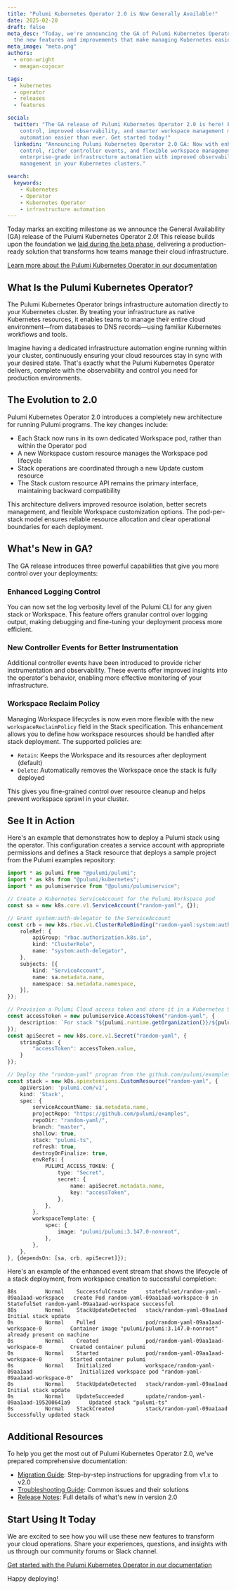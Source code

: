 ```yaml
---
title: "Pulumi Kubernetes Operator 2.0 is Now Generally Available!"
date: 2025-02-20
draft: false
meta_desc: "Today, we're announcing the GA of Pulumi Kubernetes Operator 2.0! Discover
  the new features and improvements that make managing Kubernetes easier than ever."
meta_image: "meta.png"
authors:
  - eron-wright
  - meagan-cojocar

tags:
  - kubernetes
  - operator
  - releases
  - features

social:
  twitter: "The GA release of Pulumi Kubernetes Operator 2.0 is here! Enhanced logging
    control, improved observability, and smarter workspace management make infrastructure
    automation easier than ever. Get started today!"
  linkedin: "Announcing Pulumi Kubernetes Operator 2.0 GA: Now with enhanced logging
    control, richer controller events, and flexible workspace management. Experience
    enterprise-grade infrastructure automation with improved observability and resource
    management in your Kubernetes clusters."

search:
  keywords:
    - Kubernetes
    - Operator
    - Kubernetes Operator
    - infrastructure automation
---
```


Today marks an exciting milestone as we announce the General Availability (GA) release of the Pulumi Kubernetes Operator 2.0! This release builds upon the foundation we [laid during the beta phase](/blog/pulumi-kubernetes-operator-2-0/), delivering a production-ready solution that transforms how teams manage their cloud infrastructure.
<!--more-->

[Learn more about the Pulumi Kubernetes Operator in our documentation](/docs/iac/using-pulumi/continuous-delivery/pulumi-kubernetes-operator)

## What Is the Pulumi Kubernetes Operator?

The Pulumi Kubernetes Operator brings infrastructure automation directly to your Kubernetes cluster. By treating your infrastructure as native Kubernetes resources, it enables teams to manage their entire cloud environment—from databases to DNS records—using familiar Kubernetes workflows and tools.

Imagine having a dedicated infrastructure automation engine running within your cluster, continuously ensuring your cloud resources stay in sync with your desired state. That's exactly what the Pulumi Kubernetes Operator delivers, complete with the observability and control you need for production environments.

## The Evolution to 2.0

Pulumi Kubernetes Operator 2.0 introduces a completely new architecture for running Pulumi programs. The key changes include:

- Each Stack now runs in its own dedicated Workspace pod, rather than within the Operator pod
- A new Workspace custom resource manages the Workspace pod lifecycle
- Stack operations are coordinated through a new Update custom resource
- The Stack custom resource API remains the primary interface, maintaining backward compatibility

This architecture delivers improved resource isolation, better secrets management, and flexible Workspace customization options. The pod-per-stack model ensures reliable resource allocation and clear operational boundaries for each deployment.

## What's New in GA?

The GA release introduces three powerful capabilities that give you more control over your deployments:

### Enhanced Logging Control

You can now set the log verbosity level of the Pulumi CLI for any given stack or Workspace. This feature offers granular control over logging output, making debugging and fine-tuning your deployment process more efficient.

### New Controller Events for Better Instrumentation

Additional controller events have been introduced to provide richer instrumentation and observability. These events offer improved insights into the operator's behavior, enabling more effective monitoring of your infrastructure.

### Workspace Reclaim Policy

Managing Workspace lifecycles is now even more flexible with the new `workspaceReclaimPolicy` field in the Stack specification. This enhancement allows you to define how workspace resources should be handled after stack deployment. The supported policies are:

- `Retain`: Keeps the Workspace and its resources after deployment (default)
- `Delete`: Automatically removes the Workspace once the stack is fully deployed

This gives you fine-grained control over resource cleanup and helps prevent workspace sprawl in your cluster.

## See It in Action

Here's an example that demonstrates how to deploy a Pulumi stack using the operator. This configuration creates a service account with appropriate permissions and defines a Stack resource that deploys a sample project from the Pulumi examples repository:

```typescript
import * as pulumi from "@pulumi/pulumi";
import * as k8s from "@pulumi/kubernetes";
import * as pulumiservice from "@pulumi/pulumiservice";

// Create a Kubernetes ServiceAccount for the Pulumi Workspace pod
const sa = new k8s.core.v1.ServiceAccount("random-yaml", {});

// Grant system:auth-delegator to the ServiceAccount
const crb = new k8s.rbac.v1.ClusterRoleBinding("random-yaml:system:auth-delegator", {
    roleRef: {
        apiGroup: "rbac.authorization.k8s.io",
        kind: "ClusterRole",
        name: "system:auth-delegator",
    },
    subjects: [{
        kind: "ServiceAccount",
        name: sa.metadata.name,
        namespace: sa.metadata.namespace,
    }],
});

// Provision a Pulumi Cloud access token and store it in a Kubernetes Secret
const accessToken = new pulumiservice.AccessToken("random-yaml", {
    description: `For stack "${pulumi.runtime.getOrganization()}/${pulumi.runtime.getProject()}/${pulumi.runtime.getStack()}"`,
});
const apiSecret = new k8s.core.v1.Secret("random-yaml", {
    stringData: {
        "accessToken": accessToken.value,
    }
});

// Deploy the "random-yaml" program from the github.com/pulumi/examples repository.
const stack = new k8s.apiextensions.CustomResource("random-yaml", {
    apiVersion: 'pulumi.com/v1',
    kind: 'Stack',
    spec: {
        serviceAccountName: sa.metadata.name,
        projectRepo: "https://github.com/pulumi/examples",
        repoDir: "random-yaml/",
        branch: "master",
        shallow: true,
        stack: "pulumi-ts",
        refresh: true,
        destroyOnFinalize: true,
        envRefs: {
            PULUMI_ACCESS_TOKEN: {
                type: "Secret",
                secret: {
                    name: apiSecret.metadata.name,
                    key: "accessToken",
                },
            },
        },
        workspaceTemplate: {
            spec: {
                image: "pulumi/pulumi:3.147.0-nonroot",
            },
        },
    },
}, {dependsOn: [sa, crb, apiSecret]});
```

Here's an example of the enhanced event stream that shows the lifecycle of a stack deployment, from workspace creation to successful completion:

```
88s         Normal    SuccessfulCreate      statefulset/random-yaml-09aa1aad-workspace   create Pod random-yaml-09aa1aad-workspace-0 in StatefulSet random-yaml-09aa1aad-workspace successful
88s         Normal    StackUpdateDetected   stack/random-yaml-09aa1aad                   Initial stack update
0s          Normal    Pulled                pod/random-yaml-09aa1aad-workspace-0         Container image "pulumi/pulumi:3.147.0-nonroot" already present on machine
0s          Normal    Created               pod/random-yaml-09aa1aad-workspace-0         Created container pulumi
0s          Normal    Started               pod/random-yaml-09aa1aad-workspace-0         Started container pulumi
0s          Normal    Initialized           workspace/random-yaml-09aa1aad               Initialized workspace pod "random-yaml-09aa1aad-workspace-0"
0s          Normal    StackUpdateDetected   stack/random-yaml-09aa1aad                   Initial stack update
0s          Normal    UpdateSucceeded       update/random-yaml-09aa1aad-195200641a9      Updated stack "pulumi-ts"
0s          Normal    StackCreated          stack/random-yaml-09aa1aad                   Successfully updated stack
```

## Additional Resources

To help you get the most out of Pulumi Kubernetes Operator 2.0, we've prepared comprehensive documentation:

- [Migration Guide](https://github.com/pulumi/pulumi-kubernetes-operator/blob/v2.0.0/docs/migration.md): Step-by-step instructions for upgrading from v1.x to v2.0
- [Troubleshooting Guide](https://github.com/pulumi/pulumi-kubernetes-operator/blob/v2.0.0/docs/troubleshooting.md): Common issues and their solutions
- [Release Notes](https://github.com/pulumi/pulumi-kubernetes-operator/releases/tag/v2.0.0): Full details of what's new in version 2.0

## Start Using It Today

We are excited to see how you will use these new features to transform your cloud operations. Share your experiences, questions, and insights with us through our community forums or Slack channel.

[Get started with the Pulumi Kubernetes Operator in our documentation](/docs/iac/using-pulumi/continuous-delivery/pulumi-kubernetes-operator)

Happy deploying!
